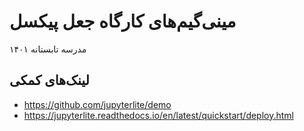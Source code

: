 # مینی‌گیم‌های کارگاه جعل پیکسل
مدرسه تابستانه ۱۴۰۱

## لینک‌های کمکی
- https://github.com/jupyterlite/demo
- https://jupyterlite.readthedocs.io/en/latest/quickstart/deploy.html
